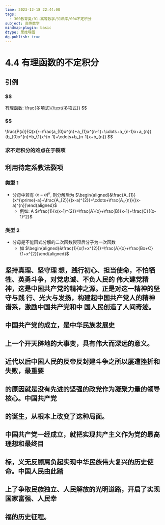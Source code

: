 ```yaml
---
time: 2023-12-18 22:44:08
tags:
  - 300教育类/01-高等数学/知识库/004不定积分
subject: 高等数学
mindmap-plugin: basic
dtype: 思维导图
dg-publish: true
---
```


# 4.4 有理函数的不定积分

## 引例

### $$
有理函数: \frac{多项式}{\text{多项式}}
$$

### $$
\frac{P(x)}{Q(x)}=\frac{a_{0}x^{n}+a_{1}x^{n-1}+\cdots+a_{n-1}x+a_{n}}{b_{0}x^{n}+b_{1}x^{n-1}+\cdots+b_{n-1}x+b_{n}}
$$

### 求不定积分的难点在于裂项

## 利用待定系教法裂项

### 类型 1
- 分母中若有 $(x-a)^k$, 则分解后为 $\begin{aligned}&\frac{A_{1}}{x^{\prime}-a}+\frac{A_{2}}{(x-a)^{2}}+\cdots+\frac{A_{n}}{(x-a)^{n}}\end{aligned}$
    - 例如: A $\frac{1}{x(x-1)^{2}}=\frac{A}{x}+\frac{B}{x-1}+\frac{C}{(x-1)^2}$

### 类型 2
- 分母是不能因式分解的二次函数裂项后分子为一次函数
    - 如 $\begin{aligned}&\frac{1}{x(1+x^{2})}=\frac{A}{x}+\frac{Bx+C}{1+x^{2}}\end{aligned}$

## 坚持真理、坚守理 想，践行初心、担当使命，不怕牺牲、英勇斗争，对党忠诚、不负人民的 伟大建党精神，这是中国共产党的精神之源。正是对这一精神的坚守与践 行、光大与发扬，构建起中国共产党人的精神谱系，激励中国共产党和中 国人民创造了人间奇迹。

## 中国共产党的成立，是中华民族发展史

## 上一个开天辟地的大事变，具有伟大而深远的意义。

## 近代以后中国人民的反帝反封建斗争之所以屡遭挫折和失败，最重要

## 的原因就是没有先进的坚强的政党作为凝聚力量的领导核心。中国共产党

## 的诞生，从根本上改变了这种局面。

## 中国共产党一经成立，就把实现共产主义作为党的最高理想和最终目

## 标，义无反顾肩负起实现中华民族伟大复兴的历史使命。中国人民由此踏

## 上了争取民族独立、人民解放的光明道路，开启了实现国家富强、人民幸

## 福的历史征程。